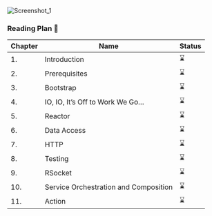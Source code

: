 ![Screenshot_1](https://github.com/TemurUz/Interview-Preparation-WAY/assets/81904995/5b248950-a5cf-4ee7-a626-d0dbb8634854)

### Reading Plan 📘
| Chapter | Name                                           | Status |
|---------|------------------------------------------------|--------|
| 1.      | Introduction                                   | ⌛      |
| 2.      | Prerequisites                                  | ⌛      |
| 3.      | Bootstrap                                      | ⌛      |
| 4.      | IO, IO, It’s Off to Work We Go…                | ⌛      |
| 5.      | Reactor                                        | ⌛      |
| 6.      | Data Access                                    | ⌛      |
| 7.      | HTTP                                           | ⌛      |
| 8.      | Testing                                        | ⌛      |
| 9.      | RSocket                                        | ⌛      |
| 10.     | Service Orchestration and Composition          | ⌛      |
| 11.     | Action                                         | ⌛      |
